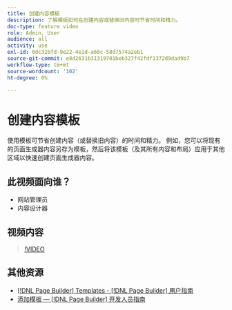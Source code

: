 ```yaml
---
title: 创建内容模板
description: 了解模板如何在创建内容或替换旧内容时节省时间和精力。
doc-type: feature video
role: Admin, User
audience: all
activity: use
exl-id: 0dc32bfd-9e22-4e1d-a60c-58d7574a2eb1
source-git-commit: e8d2631b31319701beb327f42fdf1372d9dad9b7
workflow-type: tm+mt
source-wordcount: '102'
ht-degree: 0%

---
```


# 创建内容模板

使用模板可节省创建内容（或替换旧内容）的时间和精力。 例如，您可以将现有的页面生成器内容另存为模板，然后将该模板（及其所有内容和布局）应用于其他区域以快速创建页面生成器内容。

## 此视频面向谁？

- 网站管理员
- 内容设计器

## 视频内容

>[!VIDEO](https://video.tv.adobe.com/v/343787?quality=12&learn=on)

## 其他资源

- [[!DNL Page Builder] Templates - [!DNL Page Builder] 用户指南](https://experienceleague.adobe.com/docs/commerce-admin/page-builder/templates.html)
- [添加模板 —  [!DNL Page Builder] 开发人员指南](https://developer.adobe.com/commerce/frontend-core/page-builder/content-types/create/add-templates/)
